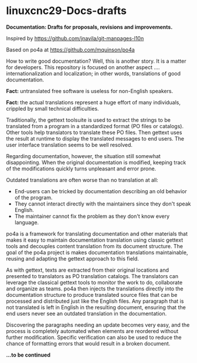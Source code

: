 # linuxcnc29-Docs-drafts
**Documentation: Drafts for proposals, revisions and improvements.**

Inspired by https://github.com/jnavila/git-manpages-l10n

Based on po4a at https://github.com/mquinson/po4a

How to write good documentation?
Well, this is another story. It is a matter for developers. 
This repository is focused on another aspect .... internationalization and localization; in other words, translations of good documentation. 

**Fact:** untranslated free software is useless for non-English speakers.

**Fact:** the actual translations represent a huge effort of many individuals, crippled by small technical difficulties.

Traditionally, the gettext toolsuite is used to extract the strings to be translated from a program in a standardized format (PO files or catalogs). Other tools help translators to translate these PO files. Then gettext uses the result at runtime to display the translated messages to end users. The user interface translation seems to be well resolved. 

Regarding documentation, however, the situation still somewhat disappointing. When the original documentation is modified, keeping track of the modifications quickly turns unpleasant and error prone.

Outdated translations are often worse than no translation at all: 
- End-users can be tricked by documentation describing an old behavior of the program.
- They cannot interact directly with the maintainers since they don't speak English. 
- The maintainer cannot fix the problem as they don't know every language.

po4a is a framework for translating documentation and other materials that makes it easy to maintain documentation translation using classic gettext tools and decouples content translation from its document structure. The goal of the po4a project is makes documentation translations maintainable, reusing and adapting the gettext approach to this field.
 
As with gettext, texts are extracted from their original locations and presented to translators as PO translation catalogs. 
The translators can leverage the classical gettext tools to monitor the work to do, collaborate and organize as teams. po4a then injects the
translations directly into the documentation structure to produce translated source files that can be processed and distributed just like the English files. 
Any paragraph that is not translated is left in English in the resulting document, ensuring that the end users never see an outdated translation in the documentation.

Discovering the paragraphs needing an update becomes very easy, and the process is completely automated when elements are reordered without further modification. 
Specific verification can also be used to reduce the chance of formatting errors that would result in a broken document.

**...to be continued**
